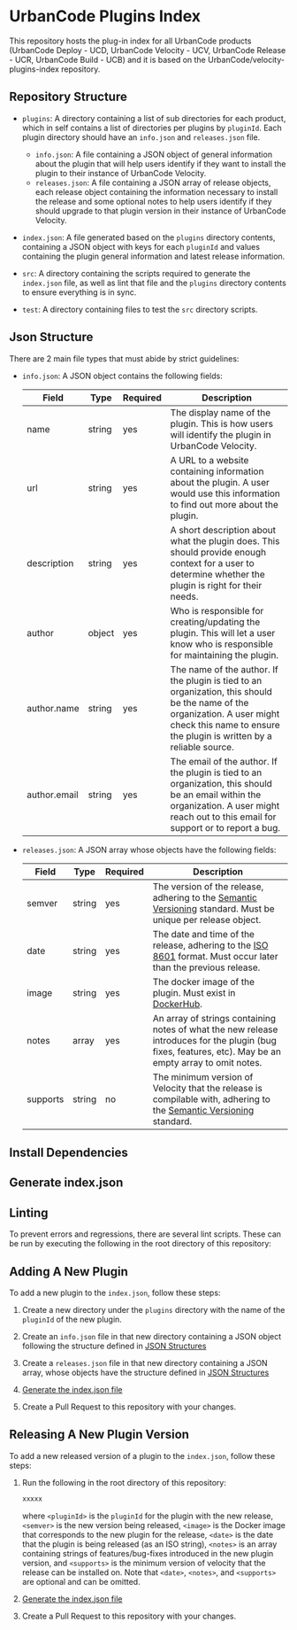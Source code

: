 # UrbanCode Plugins Index

This repository hosts the plug-in index for all UrbanCode products (UrbanCode Deploy - UCD, UrbanCode Velocity - UCV, UrbanCode Release - UCR, UrbanCode Build - UCB) and it is based on the UrbanCode/velocity-plugins-index repository.

## Repository Structure

* `plugins`: A directory containing a list of sub directories for each product, which in self contains a list of directories per plugins by `pluginId`. Each plugin directory should have an `info.json` and `releases.json` file.

  * `info.json`: A file containing a JSON object of general information about the plugin that will help users identify if they want to install the plugin to their instance of UrbanCode Velocity.
  * `releases.json`: A file containing a JSON array of release objects, each release object containing the information necessary to install the release and some optional notes to help users identify if they should upgrade to that plugin version in their instance of UrbanCode Velocity.

* `index.json`: A file generated based on the `plugins` directory contents, containing a JSON object with keys for each `pluginId` and values containing the plugin general information and latest release information.

* `src`: A directory containing the scripts required to generate the `index.json` file, as well as lint that file and the `plugins` directory contents to ensure everything is in sync.

* `test`: A directory containing files to test the `src` directory scripts.

## Json Structure

There are 2 main file types that must abide by strict guidelines:

* `info.json`: A JSON object contains the following fields:

    | Field | Type | Required | Description |
    | ----- | ---- | -------- | ----------- |
    | name | string | yes | The display name of the plugin. This is how users will identify the plugin in UrbanCode Velocity. |
    | url | string | yes | A URL to a website containing information about the plugin. A user would use this information to find out more about the plugin. |
    | description | string | yes | A short description about what the plugin does. This should provide enough context for a user to determine whether the plugin is right for their needs. |
    | author | object | yes | Who is responsible for creating/updating the plugin. This will let a user know who is responsible for maintaining the plugin. |
    | author.name | string | yes | The name of the author. If the plugin is tied to an organization, this should be the name of the organization. A user might check this name to ensure the plugin is written by a reliable source. |
    | author.email | string | yes | The email of the author. If the plugin is tied to an organization, this should be an email within the organization. A user might reach out to this email for support or to report a bug. |

* `releases.json`: A JSON array whose objects have the following fields:

    | Field | Type | Required | Description |
    | ----- | ---- | -------- | ----------- |
    | semver | string | yes | The version of the release, adhering to the [Semantic Versioning](https://semver.org/) standard. Must be unique per release object. |
    | date | string | yes | The date and time of the release, adhering to the [ISO 8601](https://web.archive.org/web/20171020085148/https://www.loc.gov/standards/datetime/ISO_DIS%208601-2.pdf) format. Must occur later than the previous release. |
    | image | string | yes | The docker image of the plugin. Must exist in [DockerHub](https://hub.docker.com/). |
    | notes | array | yes | An array of strings containing notes of what the new release introduces for the plugin (bug fixes, features, etc). May be an empty array to omit notes. |
    | supports | string | no | The minimum version of Velocity that the release is compilable with, adhering to the [Semantic Versioning](https://semver.org/) standard. |

## Install Dependencies

## Generate index.json

## Linting

To prevent errors and regressions, there are several lint scripts. These can be run by executing the following in the root directory of this repository:

## Adding A New Plugin

To add a new plugin to the `index.json`, follow these steps:

1. Create a new directory under the `plugins` directory with the name of the `pluginId` of the new plugin.

2. Create an `info.json` file in that new directory containing a JSON object following the structure defined in [JSON Structures](#jSON-structures)

3. Create a `releases.json` file in that new directory containing a JSON array, whose objects have the structure defined in [JSON Structures](#jSON-structures)

4. [Generate the index.json file](#generate-index.json)

5. Create a Pull Request to this repository with your changes.

## Releasing A New Plugin Version

To add a new released version of a plugin to the `index.json`, follow these steps:

1. Run the following in the root directory of this repository:

    ```sh
    xxxxx
    ```

    where `<pluginId>` is the `pluginId` for the plugin with the new release, `<semver>` is the new version being released, `<image>` is the Docker image that corresponds to the new plugin for the release, `<date>` is the date that the plugin is being released (as an ISO string), `<notes>` is an array containing strings of features/bug-fixes introduced in the new plugin version, and `<supports>` is the minimum version of velocity that the release can be installed on. Note that `<date>`, `<notes>`, and `<supports>` are optional and can be omitted.

2. [Generate the index.json file](#generate-index.json)

3. Create a Pull Request to this repository with your changes.
